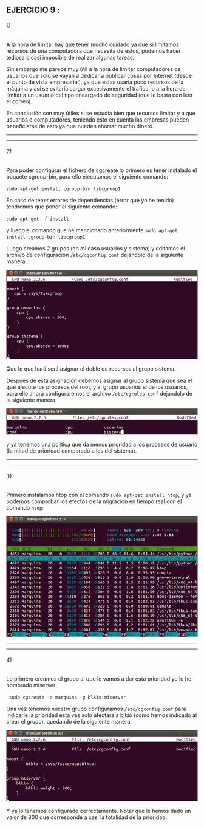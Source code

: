 ## EJERCICIO  9 :

###### 1)

A la hora de limitar hay que tener mucho cuidado ya que si limitamos recursos de una computadora que necesita de estos, podemos hacer tediosa o casi imposible de realizar algunas tareas.

Sin embargo me parece muy útil a la hora de limitar computadores de usuarios que solo se vayan a dedicar a publicar cosas por Internet (desde el punto de vista empresarial), ya que estas usaría poco recursos de la máquina y así se evitaría cargar excesivamente el trafico, o a la hora de limitar a un usuario del tipo encargado de seguridad (que le basta con leer el correo).

En conclusión son muy útiles si se estudia bien que recursos limitar y a que usuarios o computadores, teniendo esto en cuenta las empresas pueden beneficiarse de esto ya que pueden ahorrar mucho dinero.


* * *

* * *

###### 2)

Para poder configurar el fichero de cgcreate lo primero es tener instalado el paquete cgroup-bin, para ello ejecutamos el siguiente comando:

`sudo apt-get install cgroup-bin libcgroup1`

En caso de tener errores de dependencias (error que yo he tenido) tendremos que poner el siguiente comando:

 `sudo apt-get -f install`
 
 y luego el comando que he mencionado anteriormente `sudo apt-get install cgroup-bin libcgroup1`.
 
 Luego creamos 2 grupos (en mi caso usuarios y sistema) y editamos el archivo de configuración `/etc/cgconfig.conf`  dejándolo de la siguiente manera :
 
 ![](fotos/30.png)
 
 Que lo que hará será asignar el doble de recursos al grupo sistema.

Después de esta asignación debemos asignar al grupo sistema que sea el que ejecute los procesos del root, y al grupo usuarios el de los usuarios, para ello ahora configuraremos el archivo `/etc/cgrules.conf` dejandolo de la siguiente manera:

 ![](fotos/31.png)

y ya tenemos una política que da menos prioridad a los procesos de usuario (la mitad de prioridad comparado a los del sistema).

* * *

* * *

###### 3)

Primero instalamos htop con el comando `sudo apt-get install htop`, y ya podemos comprobar los efectos de la migración en tiempo real con el comando `htop`:

![](fotos/32.png)

* * *

* * *

###### 4)
Lo primero creamos el grupo al que le vamos a dar esta prioridad yo lo he nombrado miserver:

` sudo cgcreate -a marquina -g blkio:miserver`

Una vez tenemos nuestro grupo configuramos `/etc/cgconfig.conf` para indicarle la prioridad esta ves solo afectara a blkio (como hemos indicado al crear el grupo), quedando de la siguiente manera:

 ![](fotos/33.png)
 
 Y ya lo tenemos configurado correctamente. Notar que le hemos dado un valor de 800 que corresponde a casi la totalidad de la prioridad.

